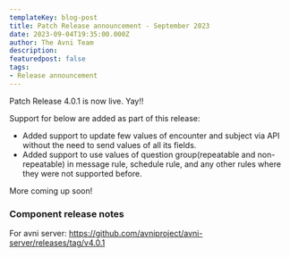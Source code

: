 ```yaml
---
templateKey: blog-post
title: Patch Release announcement - September 2023
date: 2023-09-04T19:35:00.000Z
author: The Avni Team
description:
featuredpost: false
tags:
- Release announcement
---
```


Patch Release 4.0.1 is now live. Yay!!

Support for below are added as part of this release:
- Added support to update few values of encounter and subject via API without the need to send values of all its fields.
- Added support to use values of question group(repeatable and non-repeatable) in message rule, schedule rule, and any other rules where they were not supported before.

More coming up soon!

### Component release notes
For avni server: https://github.com/avniproject/avni-server/releases/tag/v4.0.1